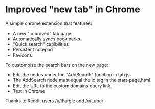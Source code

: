 Improved "new tab" in Chrome
=================

A simple chrome extension that features:
 * A new "improved" tab page
 * Automatically syncs bookmarks
 * "Quick search" capibilities
 * Persistent notepad
 * Favicons

To customoize the search bars on the new page:

 * Edit the nodes under the "AddSearch" function in tab.js
 * The AddSearch node must equal the id tag in the start-page.html
 * Edit the URL to the custom domains query link.
 * Test in Chrome

  
Thanks to Reddit users /u/iFargle and /u/Luber
